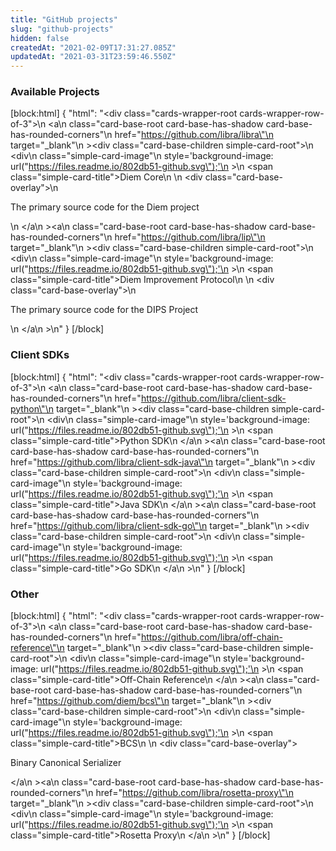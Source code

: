 ```yaml
---
title: "GitHub projects"
slug: "github-projects"
hidden: false
createdAt: "2021-02-09T17:31:27.085Z"
updatedAt: "2021-03-31T23:59:46.550Z"
---
```

### Available Projects
[block:html]
{
  "html": "<div class=\"cards-wrapper-root cards-wrapper-row-of-3\">\n  <a\n    class=\"card-base-root card-base-has-shadow card-base-has-rounded-corners\"\n    href=\"https://github.com/libra/libra\"\n    target=\"_blank\"\n    ><div class=\"card-base-children simple-card-root\">\n      <div\n        class=\"simple-card-image\"\n        style='background-image: url(\"https://files.readme.io/802db51-github.svg\");'\n      ></div>\n      <span class=\"simple-card-title\">Diem Core</span>\n    </div>\n    <div class=\"card-base-overlay\">\n      <p>The primary source code for the Diem project</p>\n    </div></a\n  ><a\n    class=\"card-base-root card-base-has-shadow card-base-has-rounded-corners\"\n    href=\"https://github.com/libra/lip\"\n    target=\"_blank\"\n    ><div class=\"card-base-children simple-card-root\">\n      <div\n        class=\"simple-card-image\"\n        style='background-image: url(\"https://files.readme.io/802db51-github.svg\");'\n      ></div>\n      <span class=\"simple-card-title\">Diem Improvement Protocol</span>\n    </div>\n    <div class=\"card-base-overlay\">\n      <p>The primary source code for the DIPS Project</p>\n    </div></a\n  >\n</div>"
}
[/block]
### Client SDKs
[block:html]
{
  "html": "<div class=\"cards-wrapper-root cards-wrapper-row-of-3\">\n  <a\n    class=\"card-base-root card-base-has-shadow card-base-has-rounded-corners\"\n    href=\"https://github.com/libra/client-sdk-python\"\n    target=\"_blank\"\n    ><div class=\"card-base-children simple-card-root\">\n      <div\n        class=\"simple-card-image\"\n        style='background-image: url(\"https://files.readme.io/802db51-github.svg\");'\n      ></div>\n      <span class=\"simple-card-title\">Python SDK</span>\n    </div></a\n  ><a\n    class=\"card-base-root card-base-has-shadow card-base-has-rounded-corners\"\n    href=\"https://github.com/libra/client-sdk-java\"\n    target=\"_blank\"\n    ><div class=\"card-base-children simple-card-root\">\n      <div\n        class=\"simple-card-image\"\n        style='background-image: url(\"https://files.readme.io/802db51-github.svg\");'\n      ></div>\n      <span class=\"simple-card-title\">Java SDK</span>\n    </div></a\n  ><a\n    class=\"card-base-root card-base-has-shadow card-base-has-rounded-corners\"\n    href=\"https://github.com/libra/client-sdk-go\"\n    target=\"_blank\"\n    ><div class=\"card-base-children simple-card-root\">\n      <div\n        class=\"simple-card-image\"\n        style='background-image: url(\"https://files.readme.io/802db51-github.svg\");'\n      ></div>\n      <span class=\"simple-card-title\">Go SDK</span>\n    </div></a\n  >\n</div>"
}
[/block]
### Other 
[block:html]
{
  "html": "<div class=\"cards-wrapper-root cards-wrapper-row-of-3\">\n  <a\n    class=\"card-base-root card-base-has-shadow card-base-has-rounded-corners\"\n    href=\"https://github.com/libra/off-chain-reference\"\n    target=\"_blank\"\n    ><div class=\"card-base-children simple-card-root\">\n      <div\n        class=\"simple-card-image\"\n        style='background-image: url(\"https://files.readme.io/802db51-github.svg\");'\n      ></div>\n      <span class=\"simple-card-title\">Off-Chain Reference</span>\n    </div></a\n  ><a\n    class=\"card-base-root card-base-has-shadow card-base-has-rounded-corners\"\n    href=\"https://github.com/diem/bcs\"\n    target=\"_blank\"\n    ><div class=\"card-base-children simple-card-root\">\n      <div\n        class=\"simple-card-image\"\n        style='background-image: url(\"https://files.readme.io/802db51-github.svg\");'\n      ></div>\n      <span class=\"simple-card-title\">BCS</span>\n    </div>\n    <div class=\"card-base-overlay\"><p>Binary Canonical Serializer</p></div></a\n  ><a\n    class=\"card-base-root card-base-has-shadow card-base-has-rounded-corners\"\n    href=\"https://github.com/libra/rosetta-proxy\"\n    target=\"_blank\"\n    ><div class=\"card-base-children simple-card-root\">\n      <div\n        class=\"simple-card-image\"\n        style='background-image: url(\"https://files.readme.io/802db51-github.svg\");'\n      ></div>\n      <span class=\"simple-card-title\">Rosetta Proxy</span>\n    </div></a\n  >\n</div>"
}
[/block]